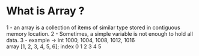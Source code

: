 <h1>What is Array ?</h1>

1 - an array is a collection of items of similar type stored in contiguous memory location.
2 - Sometimes, a simple variable is not enough to hold all data.
3 - example ->
int                   1000, 1004, 1008, 1012, 1016   
 array                [1,  2,  3,  4,  5,  6];
 index                 0   1   2   3   4   5